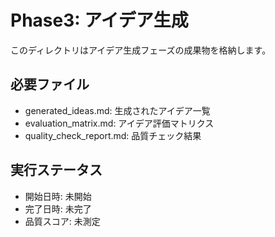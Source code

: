 # Phase3: アイデア生成

このディレクトリはアイデア生成フェーズの成果物を格納します。

## 必要ファイル
- generated_ideas.md: 生成されたアイデア一覧
- evaluation_matrix.md: アイデア評価マトリクス
- quality_check_report.md: 品質チェック結果

## 実行ステータス
- 開始日時: 未開始
- 完了日時: 未完了
- 品質スコア: 未測定